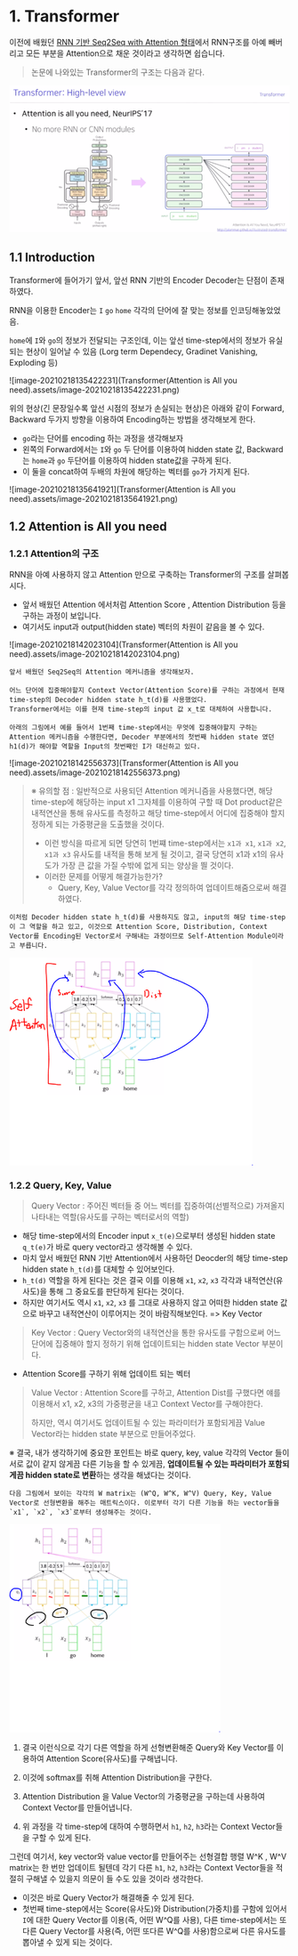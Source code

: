 # 1. Transformer



이전에 배웠던 <u>RNN 기반 Seq2Seq with Attention 형태</u>에서 RNN구조를 아예 빼버리고 모든 부분을 Attention으로 채운 것이라고 생각하면 쉽습니다.



> 논문에 나와있는 Transformer의 구조는 다음과 같다.

<img src="Transformer(Attention is All you need).assets/image-20210218130648317.png" alt="image-20210218130648317" style="zoom:80%;" />



## 1.1 Introduction

Transformer에 들어가기 앞서, 앞선 RNN 기반의 Encoder Decoder는 단점이 존재하였다.



RNN을 이용한 Encoder는 `I` `go` `home` 각각의 단어에 잘 맞는 정보를 인코딩해놓았었음.

`home`에 `I`와 `go`의 정보가 전달되는 구조인데, 이는 앞선 time-step에서의 정보가 유실되는 현상이 일어날 수 있음 (Lorg term Dependecy, Gradinet Vanishing, Exploding 등)

![image-20210218135422231](Transformer(Attention is All you need).assets/image-20210218135422231.png)



위의 현상(긴 문장일수록 앞선 시점의 정보가 손실되는 현상)은 아래와 같이 Forward, Backward 두가지 방향을 이용하여 Encoding하는 방법을 생각해보게 한다.

- `go`라는 단어를 encoding 하는 과정을 생각해보자
- 왼쪽의 Forward에서는 `I`와 `go` 두 단어를 이용하여 hidden state 값, Backward는 `home`과 `go` 두단어를 이용하여 hidden state값을 구하게 된다.
- 이 둘을 concat하여 두배의 차원에 해당하는 벡터를 `go`가 가지게 된다.

![image-20210218135641921](Transformer(Attention is All you need).assets/image-20210218135641921.png)



## 1.2 Attention is All you need



### 1.2.1 Attention의 구조

RNN을 아예 사용하지 않고 Attention 만으로 구축하는 Transformer의 구조를 살펴봅시다.

- 앞서 배웠던 Attention 에서처럼 Attention Score , Attention Distribution 등을 구하는 과정이 보입니다.
- 여기서도 input과 output(hidden state) 벡터의 차원이 같음을 볼 수 있다.

![image-20210218142023104](Transformer(Attention is All you need).assets/image-20210218142023104.png)



```
앞서 배웠던 Seq2Seq의 Attention 메커니즘을 생각해보자.

어느 단어에 집중해야할지 Context Vector(Attention Score)를 구하는 과정에서 현재 time-step의 Decoder hidden state h_t(d)를 사용했었다.
Transformer에서는 이를 현재 time-step의 input 값 x_t로 대체하여 사용합니다.

아래의 그림에서 예를 들어서 1번째 time-step에서는 무엇에 집중해야할지 구하는 Attention 메커니즘을 수행한다면, Decoder 부분에서의 첫번째 hidden state 였던 h1(d)가 해야할 역할을 Input의 첫번째인 I가 대신하고 있다.
```



![image-20210218142556373](Transformer(Attention is All you need).assets/image-20210218142556373.png)



>  ※ 유의할 점 : 일반적으로 사용되던 Attention 메커니즘을 사용했다면, 해당 time-step에 해당하는 input x1 그자체를 이용하여 구할 때 Dot product같은 내적연산을 통해 유사도를 측정하고  해당 time-step에서 어디에 집중해야 할지 정하게 되는 가중평균을 도출했을 것이다.
>
> - 이런 방식을 따르게 되면 당연히 1번쨰 time-step에서는 `x1과 x1`, `x1과 x2`, `x1과 x3` 유사도를 내적을 통해 보게 될 것이고, 결국 당연히 x1과 x1의 유사도가 가장 큰 값을 가질 수밖에 없게 되는 양상을 띌 것이다.
> - 이러한 문제를 어떻게 해결가능한가?
>   - Query, Key, Value Vector를 각각 정의하여 업데이트해줌으로써 해결하였다.



```
이처럼 Decoder hidden state h_t(d)를 사용하지도 않고, input의 해당 time-step이 그 역할을 하고 있고, 이것으로 Attention Score, Distribution, Context Vector를 Encoding된 Vector로서 구해내는 과정이므로 Self-Attention Module이라고 부릅니다.

```



<img src="Transformer(Attention is All you need).assets/image-20210218152330731.png" alt="image-20210218152330731" style="zoom:67%;" />

### 1.2.2 Query, Key, Value

>  Query Vector : 주어진 벡터들 중 어느 벡터를 집중하여(선별적으로) 가져올지 나타내는 역할(유사도를 구하는 벡터로서의 역할)

- 해당 time-step에서의 Encoder input  `x_t(e)`으로부터 생성된 hidden state `q_t(e)`가 바로 query vector라고 생각해볼 수 있다.
- 마치 앞서 배웠던 RNN 기반 Attention에서 사용하던 Deocder의 해당 time-step hidden state `h_t(d)`를 대체할 수 있어보인다.
- `h_t(d)` 역할을 하게 된다는 것은 결국 이를 이용해 `x1`, `x2`, `x3` 각각과 내적연산(유사도)을 통해 그 중요도를 판단하게 된다는 것이다.
- 하지만 여기서도 역시 `x1`, `x2`, `x3` 를 그대로 사용하지 않고 어떠한 hidden state 값으로 바꾸고 내적연산이 이루어지는 것이 바람직해보인다. => Key Vector



> Key Vector : Query Vector와의 내적연산을 통한 유사도를 구함으로써 어느 단어에 집중해야 할지 정하기 위해 업데이트되는 hidden state Vector 부분이다.

- Attention Score를 구하기 위해 업데이트 되는 벡터



> Value Vector : Attention Score를 구하고, Attention Dist를 구했다면 얘를 이용해서 x1, x2, x3의 가중평균을 내고 Context Vector를 구해야한다. 
>
> 하지만, 역시 여기서도 업데이트될 수 있는 파라미터가 포함되게끔 Value Vector라는 hidden state 부분으로 만들어주었다.



※ 결국, 내가 생각하기에 중요한 포인트는 바로 query, key, value 각각의 Vector 들이 서로 값이 같지 않게끔 다른 기능을 할 수 있게끔, **업데이트될 수 있는 파라미터가 포함되게끔 hidden state로 변환**하는 생각을 해냈다는 것이다.





```
다음 그림에서 보이는 각각의 W matrix는 (W^Q, W^K, W^V) Query, Key, Value Vector로 선형변환을 해주는 매트릭스이다. 이로부터 각기 다른 기능을 하는 vector들을  `x1`, `x2`, `x3`로부터 생성해주는 것이다.
```



<img src="Transformer(Attention is All you need).assets/image-20210218160529062.png" alt="image-20210218160529062" style="zoom: 67%;" />

1) 결국 이런식으로 각기 다른 역할을 하게 선형변환해준 Query와 Key Vector를 이용하여 Attention Score(유사도)를 구해냅니다.

2) 이것에 softmax를 취해 Attention Distribution을 구한다.

3) Attention Distribution 을 Value Vector의 가중평균을 구하는데 사용하여 Context Vector를 만들어냅니다.

4) 위 과정을 각 time-step에 대하여 수행하면서 `h1`, `h2`, `h3`라는 Context Vector들을 구할 수 있게 된다.



그런데 여기서, key vector와 value vector를 만들어주는 선형결합 행렬 W^K , W^V matrix는 한 번만 업데이트 될텐데 각기 다른 `h1`, `h2`, `h3`라는 Context Vector들을 적절히 구해낼 수 있을지 의문이 들 수도 있을 것이라 생각한다.

- 이것은 바로 Query Vector가 해결해줄 수 있게 된다.
- 첫번째 time-step에서는 Score(유사도)와 Distribution(가중치)를 구함에 있어서 `I`에 대한 Query Vector를 이용(즉, 어떤 W^Q를 사용), 다른 time-step에서는 또다른 Query Vector를 사용(즉, 어떤 또다른 W^Q를 사용)함으로써 다른 유사도를 뽑아낼 수 있게 되는 것이다.